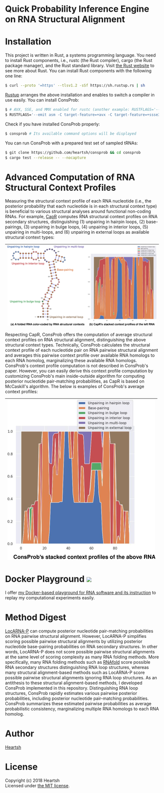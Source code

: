 # Quick Probability Inference Engine on RNA Structural Alignment
# Installation
This project is written in Rust, a systems programming language.
You need to install Rust components, i.e., rustc (the Rust compiler), cargo (the Rust package manager), and the Rust standard library.
Visit [the Rust website](https://www.rust-lang.org) to see more about Rust.
You can install Rust components with the following one line:
```bash
$ curl --proto '=https' --tlsv1.2 -sSf https://sh.rustup.rs | sh
```
[Rustup](https://github.com/rust-lang-nursery/rustup.rs) arranges the above installation and enables to switch a compiler in use easily.
You can install ConsProb:
```bash
$ # AVX, SSE, and MMX enabled for rustc (another example: RUSTFLAGS='--emit asm -C target-feature=+avx2 -C target-feature=+ssse3 -C target-feature=+mmx -C target-feature=+fma')
$ RUSTFLAGS='--emit asm -C target-feature=+avx -C target-feature=+ssse3 -C target-feature=+mmx' cargo install consprob
```
Check if you have installed ConsProb properly:
```bash
$ consprob # Its available command options will be displayed
```
You can run ConsProb with a prepared test set of sampled tRNAs:
```bash
$ git clone https://github.com/heartsh/consprob && cd consprob
$ cargo test --release -- --nocapture
```

# Advanced Computation of RNA Structural Context Profiles
Measuring the structural context profile of each RNA nucleotide (i.e., the posterior probability that each nucleotide is in each structural context type) is beneficial to various structural analyses around functional non-coding RNAs.
For example, [CapR](https://github.com/fukunagatsu/CapR) computes RNA structural context profiles on RNA secondary structures, distinguishing (1) unpairing in hairpin loops, (2) base-pairings, (3) unpairing in bulge loops, (4) unpairing in interior loops, (5) unpairing in multi-loops, and (6) unpairing in external loops as available structural context types:

|![CapR's structural context profiles](./assets/images_fixed/fig_1.png)
|:-:|

Respecting CapR, ConsProb offers the computation of average structural context profiles on RNA structural alignment, distinguishing the above structural context types.
Technically, ConsProb calculates the structural context profile of each nucleotide pair on RNA pairwise structural alignment and averages this pairwise context profile over available RNA homologs to each RNA homolog, marginalizing these available RNA homologs.
ConsProb's context profile computation is not described in ConsProb's paper.
However, you can easily derive this context profile computation by customizing ConsProb's main inside-outside algorithm for computing posterior nucleotide pair-matching probabilities, as CapR is based on McCaskill's algorithm.
The below is examples of ConsProb's average context profiles:

|![ConsProb's average context profiles](./assets/images_fixed/fig_2.png)
|:-:|

# Docker Playground <img src="./rna-playground/assets/images_fixed/docker_logo.png" width="40">
I offer [my Docker-based playground for RNA software and its instruction](./rna-playground/README.md) to replay my computational experiments easily.

# Method Digest
[LocARNA-P](https://github.com/s-will/LocARNA) can compute posterior nucleotide pair-matching probabilities on RNA pairwise structural alignment.
However, LocARNA-P simplifies scoring possible pairwise structural alignments by utilizing posterior nucleotide base-pairing probabilities on RNA secondary structures.
In other words, LocARNA-P does not score possible pairwise structural alignments at the same level of scoring complexity as many RNA folding methods.
More specifically, many RNA folding methods such as [RNAfold](https://www.tbi.univie.ac.at/RNA/) score possible RNA secondary structures distinguishing RNA loop structures, whereas many structural alignment-based methods such as LocARNA-P score possible pairwise structural alignments ignoring RNA loop structures.
As an antithesis to these structural alignment-based methods, I developed ConsProb implemented in this repository.
Distinguishing RNA loop structures, ConsProb rapidly estimates various pairwise posterior probabilities, including posterior nucleotide pair-matching probabilities.
ConsProb summarizes these estimated pairwise probabilities as average probabilistic consistency, marginalizing multiple RNA homologs to each RNA homolog.

# Author
[Heartsh](https://github.com/heartsh)

# License
Copyright (c) 2018 Heartsh  
Licensed under [the MIT license](http://opensource.org/licenses/MIT).
